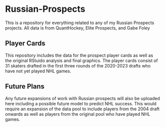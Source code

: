 # Russian-Prospects
This is a repository for everything related to any of my Russian Prospects projects. All data is from QuantHockey, Elite Prospects, and Gabe Foley

## Player Cards
This repository includes the data for the prospect player cards as well as the original RStuido analysis and final graphics. The player cards 
consist of 31 skaters drafted in the first three rounds of the 2020-2023 drafts who have not yet played NHL games. 

## Future Plans
Any future expansions of work with Russian prospects will also be uploaded here including a possible future model to predict NHL success. This would
require an expansion of the data pool to include players from the 2004 draft onwards as well as players from the original pool who have played NHL games.
